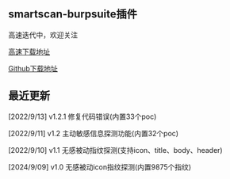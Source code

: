 ## smartscan-burpsuite插件
高速迭代中，欢迎关注

[高速下载地址](http://www.txf7.cn/upload/smartscanv1.2.jar)</p>
[Github下载地址](https://github.com/tangxiaofeng7/smartscan/releases/download/v1.2/smartv1.2.jar)

## 最近更新
[2022/9/13] v1.2.1 修复代码错误(内置33个poc)</p>
[2022/9/11] v1.2 主动敏感信息探测功能(内置32个poc)</p>
[2022/9/10] v1.1 无感被动指纹探测(支持icon、title、body、header)</p>
[2024/9/09] v1.0 无感被动icon指纹探测(内置9875个指纹)</p>
